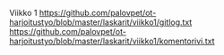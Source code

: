 Viikko 1
https://github.com/palovpet/ot-harjoitustyo/blob/master/laskarit/viikko1/gitlog.txt
https://github.com/palovpet/ot-harjoitustyo/blob/master/laskarit/viikko1/komentorivi.txt
